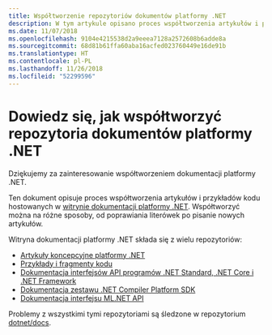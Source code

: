 ```yaml
---
title: Współtworzenie repozytoriów dokumentów platformy .NET
description: W tym artykule opisano proces współtworzenia artykułów i przykładów kodu w repozytoriach składających się na dokumentację platformy .NET.
ms.date: 11/07/2018
ms.openlocfilehash: 9104e4215538d2a9eeea7128a2572608b6adde8a
ms.sourcegitcommit: 68d81b61ffa60aba16acfed023760449e16de91b
ms.translationtype: HT
ms.contentlocale: pl-PL
ms.lasthandoff: 11/26/2018
ms.locfileid: "52299596"
---
```

# <a name="learn-how-to-contribute-to-the-net-docs-repositories"></a>Dowiedz się, jak współtworzyć repozytoria dokumentów platformy .NET

Dziękujemy za zainteresowanie współtworzeniem dokumentacji platformy .NET.

Ten dokument opisuje proces współtworzenia artykułów i przykładów kodu hostowanych w [witrynie dokumentacji platformy .NET](https://docs.microsoft.com/dotnet). Współtworzyć można na różne sposoby, od poprawiania literówek po pisanie nowych artykułów.

Witryna dokumentacji platformy .NET składa się z wielu repozytoriów:

- [Artykuły koncepcyjne platformy .NET](https://github.com/dotnet/docs)
- [Przykłady i fragmenty kodu](https://github.com/dotnet/samples)
- [Dokumentacja interfejsów API programów .NET Standard, .NET Core i .NET Framework](https://github.com/dotnet/dotnet-api-docs)
- [Dokumentacja zestawu .NET Compiler Platform SDK](https://github.com/dotnet/roslyn-api-docs)
- [Dokumentacja interfejsu ML.NET API](https://github.com/dotnet/ml-api-docs)

Problemy z wszystkimi tymi repozytoriami są śledzone w repozytorium [dotnet/docs](https://github.com/dotnet/docs/issues).

